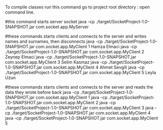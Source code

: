 To compile classes run this command
go to project root directory :
open command line. 

#this command starts server socket
java -cp ./target/SocketProject-1.0-SNAPSHOT.jar com.socket.app.MyServer

#these commands starts clients and connects to the server and writes names and surnames, then disconnects
java -cp ./target/SocketProject-1.0-SNAPSHOT.jar com.socket.app.MyClient 1 Hamza Elmaci
java -cp ./target/SocketProject-1.0-SNAPSHOT.jar com.socket.app.MyClient 2 Zeynep Elmaci
java -cp ./target/SocketProject-1.0-SNAPSHOT.jar com.socket.app.MyClient 3 Selim Kasmaz
java -cp ./target/SocketProject-1.0-SNAPSHOT.jar com.socket.app.MyClient 4 Ahmet Sevgili
java -cp ./target/SocketProject-1.0-SNAPSHOT.jar com.socket.app.MyClient 5 Leyla Uzun


#these commands starts clients and connects to the server and reads the data they wrote before back
java -cp ./target/SocketProject-1.0-SNAPSHOT.jar com.socket.app.MyClient 1
java -cp ./target/SocketProject-1.0-SNAPSHOT.jar com.socket.app.MyClient 2
java -cp ./target/SocketProject-1.0-SNAPSHOT.jar com.socket.app.MyClient 3
java -cp ./target/SocketProject-1.0-SNAPSHOT.jar com.socket.app.MyClient 4
java -cp ./target/SocketProject-1.0-SNAPSHOT.jar com.socket.app.MyClient 5
